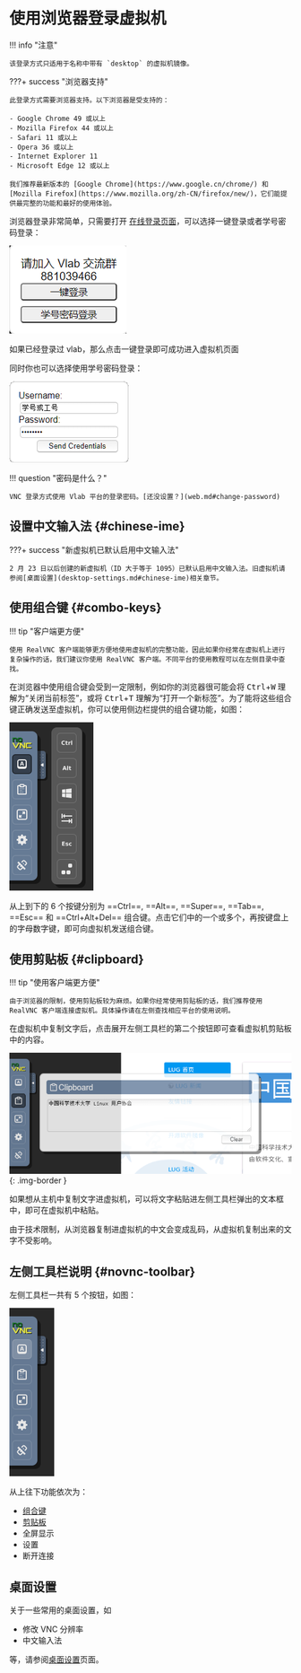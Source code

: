 # 使用浏览器登录虚拟机

!!! info "注意"

    该登录方式只适用于名称中带有 `desktop` 的虚拟机镜像。

???+ success "浏览器支持"

    此登录方式需要浏览器支持。以下浏览器是受支持的：

    - Google Chrome 49 或以上
    - Mozilla Firefox 44 或以上
    - Safari 11 或以上
    - Opera 36 或以上
    - Internet Explorer 11
    - Microsoft Edge 12 或以上

    我们推荐最新版本的 [Google Chrome](https://www.google.cn/chrome/) 和 [Mozilla Firefox](https://www.mozilla.org/zh-CN/firefox/new/)，它们能提供最完整的功能和最好的使用体验。

浏览器登录非常简单，只需要打开 [在线登录页面](https://vlab.ustc.edu.cn/vm-vnc)，可以选择一键登录或者学号密码登录：

![noVNC Authentication Dialog](../images/novnc-choose.png)

如果已经登录过 vlab，那么点击一键登录即可成功进入虚拟机页面

同时你也可以选择使用学号密码登录：

![noVNC Authentication Dialog](../images/novnc-auth.png)

!!! question "密码是什么？"

    VNC 登录方式使用 Vlab 平台的登录密码。[还没设置？](web.md#change-password)

## 设置中文输入法 {#chinese-ime}

???+ success "新虚拟机已默认启用中文输入法"

    2 月 23 日以后创建的新虚拟机（ID 大于等于 1095）已默认启用中文输入法。旧虚拟机请参阅[桌面设置](desktop-settings.md#chinese-ime)相关章节。

## 使用组合键 {#combo-keys}

!!! tip "客户端更方便"

    使用 RealVNC 客户端能够更方便地使用虚拟机的完整功能，因此如果你经常在虚拟机上进行复杂操作的话，我们建议你使用 RealVNC 客户端。不同平台的使用教程可以在左侧目录中查找。

在浏览器中使用组合键会受到一定限制，例如你的浏览器很可能会将 <kbd>Ctrl</kbd>+<kbd>W</kbd> 理解为“关闭当前标签”，或将 <kbd>Ctrl</kbd>+<kbd>T</kbd> 理解为“打开一个新标签”。为了能将这些组合键正确发送至虚拟机，你可以使用侧边栏提供的组合键功能，如图：

![noVNC Combo Keys](../images/novnc-combo-keys.png)

从上到下的 6 个按键分别为 ==Ctrl==, ==Alt==, ==Super==, ==Tab==, ==Esc== 和 ==Ctrl+Alt+Del== 组合键。点击它们中的一个或多个，再按键盘上的字母数字键，即可向虚拟机发送组合键。

## 使用剪贴板 {#clipboard}

<!--使用剪贴板时请确保虚拟机中的 VNC config 对话框是开启状态。-->

!!! tip "使用客户端更方便"

    由于浏览器的限制，使用剪贴板较为麻烦。如果你经常使用剪贴板的话，我们推荐使用 RealVNC 客户端连接虚拟机。具体操作请在左侧查找相应平台的使用说明。

在虚拟机中复制文字后，点击展开左侧工具栏的第二个按钮即可查看虚拟机剪贴板中的内容。

![noVNC Clipboard Utility](../images/novnc-clipboard.png){: .img-border }

如果想从主机中复制文字进虚拟机，可以将文字粘贴进左侧工具栏弹出的文本框中，即可在虚拟机中粘贴。

由于技术限制，从浏览器复制进虚拟机的中文会变成乱码，从虚拟机复制出来的文字不受影响。

## 左侧工具栏说明 {#novnc-toolbar}

左侧工具栏一共有 5 个按钮，如图：

![noVNC Toolbar](../images/novnc-toolbar.png)

从上往下功能依次为：

- [组合键](#combo-keys)
- [剪贴板](#clipboard)
- 全屏显示
- 设置
- 断开连接

## 桌面设置

关于一些常用的桌面设置，如

- 修改 VNC 分辨率
- 中文输入法

等，请参阅[桌面设置](desktop-settings.md)页面。
